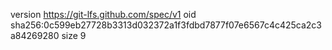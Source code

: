 version https://git-lfs.github.com/spec/v1
oid sha256:0c599eb27728b3313d032372a1f3fdbd7877f07e6567c4c425ca2c3a84269280
size 9
